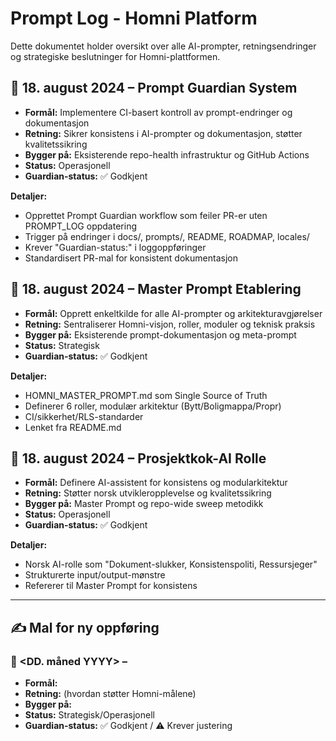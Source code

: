 # Prompt Log - Homni Platform

Dette dokumentet holder oversikt over alle AI-prompter, retningsendringer og strategiske beslutninger for Homni-plattformen.

## 📅 18. august 2024 – Prompt Guardian System
- **Formål:** Implementere CI-basert kontroll av prompt-endringer og dokumentasjon
- **Retning:** Sikrer konsistens i AI-prompter og dokumentasjon, støtter kvalitetssikring
- **Bygger på:** Eksisterende repo-health infrastruktur og GitHub Actions
- **Status:** Operasjonell
- **Guardian-status:** ✅ Godkjent

**Detaljer:**
- Opprettet Prompt Guardian workflow som feiler PR-er uten PROMPT_LOG oppdatering
- Trigger på endringer i docs/, prompts/, README, ROADMAP, locales/
- Krever "Guardian-status:" i loggoppføringer
- Standardisert PR-mal for konsistent dokumentasjon

## 📅 18. august 2024 – Master Prompt Etablering
- **Formål:** Opprett enkeltkilde for alle AI-prompter og arkitekturavgjørelser
- **Retning:** Sentraliserer Homni-visjon, roller, moduler og teknisk praksis
- **Bygger på:** Eksisterende prompt-dokumentasjon og meta-prompt
- **Status:** Strategisk
- **Guardian-status:** ✅ Godkjent

**Detaljer:**
- HOMNI_MASTER_PROMPT.md som Single Source of Truth
- Definerer 6 roller, modulær arkitektur (Bytt/Boligmappa/Propr)
- CI/sikkerhet/RLS-standarder
- Lenket fra README.md

## 📅 18. august 2024 – Prosjektkok-AI Rolle
- **Formål:** Definere AI-assistent for konsistens og modularkitektur
- **Retning:** Støtter norsk utvikleropplevelse og kvalitetssikring
- **Bygger på:** Master Prompt og repo-wide sweep metodikk
- **Status:** Operasjonell
- **Guardian-status:** ✅ Godkjent

**Detaljer:**
- Norsk AI-rolle som "Dokument-slukker, Konsistenspoliti, Ressursjeger"
- Strukturerte input/output-mønstre
- Refererer til Master Prompt for konsistens

---

## ✍️ Mal for ny oppføring
### 📅 <DD. måned YYYY> – <Kort navn>
- **Formål:**
- **Retning:** (hvordan støtter Homni-målene)
- **Bygger på:**
- **Status:** Strategisk/Operasjonell
- **Guardian-status:** ✅ Godkjent / ⚠️ Krever justering